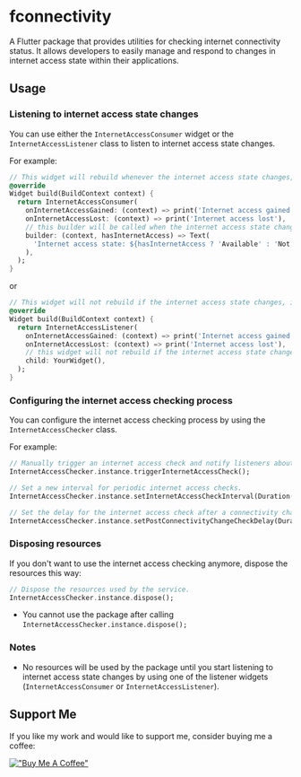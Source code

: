 # fconnectivity

A Flutter package that provides utilities for checking internet connectivity status. It allows developers to easily manage and respond to changes in internet access state within their applications.

## Usage

### Listening to internet access state changes

You can use either the `InternetAccessConsumer` widget or the `InternetAccessListener` class to listen to internet access state changes.

For example:

```dart
// This widget will rebuild whenever the internet access state changes, it will also trigger the onInternetAccessGained and onInternetAccessLost callbacks.
@override
Widget build(BuildContext context) {
  return InternetAccessConsumer(
    onInternetAccessGained: (context) => print('Internet access gained'),
    onInternetAccessLost: (context) => print('Internet access lost'),
    // this builder will be called when the internet access state changes
    builder: (context, hasInternetAccess) => Text(
      'Internet access state: ${hasInternetAccess ? 'Available' : 'Not Available'}',
    ),
  );
}
```

or

```dart
// This widget will not rebuild if the internet access state changes, it will only trigger the onInternetAccessGained and onInternetAccessLost callbacks.
@override
Widget build(BuildContext context) {
  return InternetAccessListener(
    onInternetAccessGained: (context) => print('Internet access gained'),
    onInternetAccessLost: (context) => print('Internet access lost'),
    // this widget will not rebuild if the internet access state changes
    child: YourWidget(),
  );
}
```

### Configuring the internet access checking process

You can configure the internet access checking process by using the `InternetAccessChecker` class.

For example:

```dart
// Manually trigger an internet access check and notify listeners about the result.
InternetAccessChecker.instance.triggerInternetAccessCheck();

// Set a new interval for periodic internet access checks.
InternetAccessChecker.instance.setInternetAccessCheckInterval(Duration(seconds: 10));

// Set the delay for the internet access check after a connectivity change occurs.
InternetAccessChecker.instance.setPostConnectivityChangeCheckDelay(Duration(seconds: 1));
```

### Disposing resources

If you don't want to use the internet access checking anymore, dispose the resources this way:

```dart
// Dispose the resources used by the service.
InternetAccessChecker.instance.dispose();
```

- You cannot use the package after calling `InternetAccessChecker.instance.dispose();`

### Notes

- No resources will be used by the package until you start listening to internet access state changes by using one of the listener widgets (`InternetAccessConsumer` or `InternetAccessListener`).

## Support Me

If you like my work and would like to support me, consider buying me a coffee:

[!["Buy Me A Coffee"](https://www.buymeacoffee.com/assets/img/custom_images/orange_img.png)](https://www.buymeacoffee.com/haidarmehsen)
